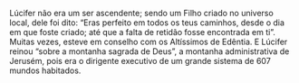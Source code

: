 ﻿Lúcifer não era um ser ascendente; sendo um Filho criado no universo local, dele foi dito: “Eras perfeito em todos os teus caminhos, desde o dia em que foste criado; até que a falta de retidão fosse encontrada em ti”. Muitas vezes, esteve em conselho com os Altíssimos de Edêntia. E Lúcifer reinou “sobre a montanha sagrada de Deus”, a montanha administrativa de Jerusém, pois era o dirigente executivo de um grande sistema de 607 mundos habitados.